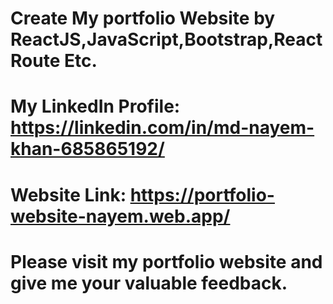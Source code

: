 # Create My portfolio Website by ReactJS,JavaScript,Bootstrap,React Route Etc.

# My LinkedIn Profile: https://linkedin.com/in/md-nayem-khan-685865192/

# Website Link: https://portfolio-website-nayem.web.app/

# Please visit my portfolio website and give me your valuable feedback.